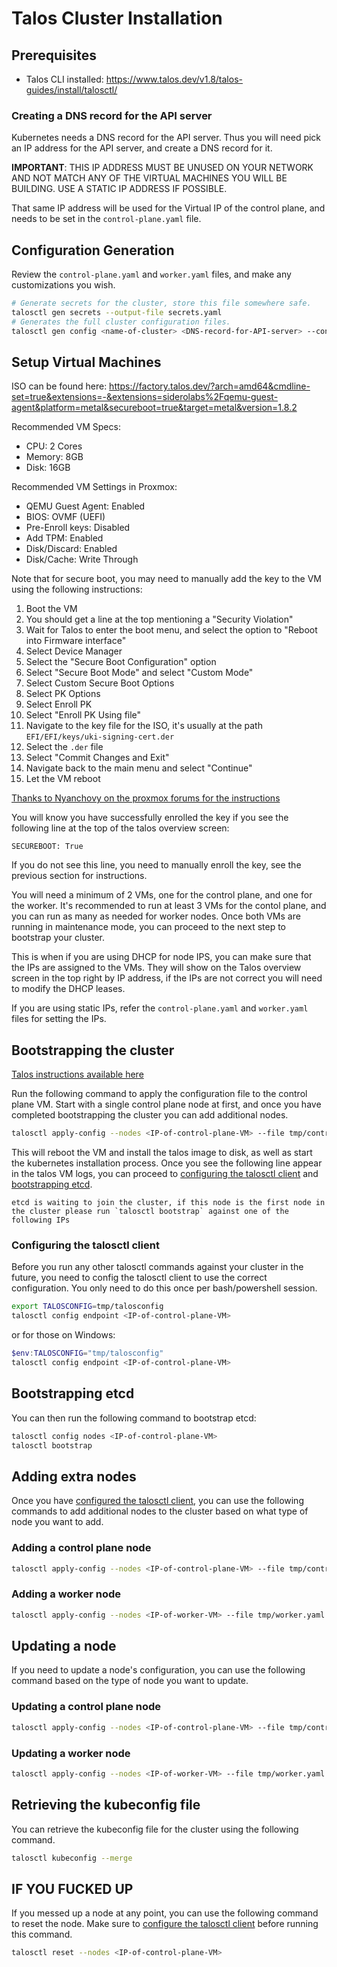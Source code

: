 # Talos Cluster Installation


## Prerequisites

- Talos CLI installed: https://www.talos.dev/v1.8/talos-guides/install/talosctl/

### Creating a DNS record for the API server

Kubernetes needs a DNS record for the API server.
Thus you will need pick an IP address for the API server, and create a DNS record for it.

**IMPORTANT**: THIS IP ADDRESS MUST BE UNUSED ON YOUR NETWORK AND NOT MATCH ANY OF THE VIRTUAL MACHINES YOU WILL BE BUILDING. USE A STATIC IP ADDRESS IF POSSIBLE.

That same IP address will be used for the Virtual IP of the control plane, and needs to be set in the `control-plane.yaml` file.

## Configuration Generation

Review the `control-plane.yaml` and `worker.yaml` files, and make any customizations you wish.

```bash
# Generate secrets for the cluster, store this file somewhere safe.
talosctl gen secrets --output-file secrets.yaml
# Generates the full cluster configuration files.
talosctl gen config <name-of-cluster> <DNS-record-for-API-server> --config-patch-control-plane @talos/control-plane.yaml --config-patch-worker @talos/worker.yaml --with-secrets secrets.yaml --output-dir tmp
```

## Setup Virtual Machines

ISO can be found here: https://factory.talos.dev/?arch=amd64&cmdline-set=true&extensions=-&extensions=siderolabs%2Fqemu-guest-agent&platform=metal&secureboot=true&target=metal&version=1.8.2

Recommended VM Specs:

- CPU: 2 Cores
- Memory: 8GB
- Disk: 16GB


Recommended VM Settings in Proxmox:

- QEMU Guest Agent: Enabled
- BIOS: OVMF (UEFI)
- Pre-Enroll keys: Disabled
- Add TPM: Enabled
- Disk/Discard: Enabled
- Disk/Cache: Write Through

Note that for secure boot, you may need to manually add the key to the VM using the following instructions:

1. Boot the VM
1. You should get a line at the top mentioning a "Security Violation"
1. Wait for Talos to enter the boot menu, and select the option to "Reboot into Firmware interface"
1. Select Device Manager
1. Select the "Secure Boot Configuration" option
1. Select "Secure Boot Mode" and select "Custom Mode"
1. Select Custom Secure Boot Options
1. Select PK Options
1. Select Enroll PK
1. Select "Enroll PK Using file"
1. Navigate to the key file for the ISO, it's usually at the path `EFI/EFI/keys/uki-signing-cert.der`
1. Select the `.der` file
1. Select "Commit Changes and Exit"
1. Navigate back to the main menu and select "Continue"
1. Let the VM reboot

[Thanks to Nyanchovy on the proxmox forums for the instructions](https://forum.proxmox.com/threads/enroll-custom-secureboot-keys.151443/post-690267)

You will know you have successfully enrolled the key if you see the following line at the top of the talos overview screen:

```
SECUREBOOT: True
```

If you do not see this line, you need to manually enroll the key, see the previous section for instructions.

You will need a minimum of 2 VMs, one for the control plane, and one for the worker.
It's recommended to run at least 3 VMs for the contol plane, and you can run as many as needed for worker nodes.
Once both VMs are running in maintenance mode, you can proceed to the next step to bootstrap your cluster.

This is when if you are using DHCP for node IPS, you can make sure that the IPs are assigned to the VMs.
They will show on the Talos overview screen in the top right by IP address, if the IPs are not correct you will need to modify the DHCP leases.

If you are using static IPs, refer the `control-plane.yaml` and `worker.yaml` files for setting the IPs.

## Bootstrapping the cluster

[Talos instructions available here](https://www.talos.dev/v1.8/talos-guides/install/virtualized-platforms/proxmox/#create-control-plane-node)

Run the following command to apply the configuration file to the control plane VM.
Start with a single control plane node at first, and once you have completed bootstrapping the cluster you can add additional nodes.

```bash
talosctl apply-config --nodes <IP-of-control-plane-VM> --file tmp/control-plane.yaml --insecure
```

This will reboot the VM and install the talos image to disk, as well as start the kubernetes installation process.
Once you see the following line appear in the talos VM logs, you can proceed to [configuring the talosctl client](#Configuring-the-talosctl-client) and [bootstrapping etcd](#Bootstrapping-etcd).

```
etcd is waiting to join the cluster, if this node is the first node in the cluster please run `talosctl bootstrap` against one of the following IPs
```

### Configuring the talosctl client

Before you run any other talosctl commands against your cluster in the future, you need to config the talosctl client to use the correct configuration.
You only need to do this once per bash/powershell session.

```bash
export TALOSCONFIG=tmp/talosconfig
talosctl config endpoint <IP-of-control-plane-VM>
```

or for those on Windows:

```powershell
$env:TALOSCONFIG="tmp/talosconfig"
talosctl config endpoint <IP-of-control-plane-VM>
```

## Bootstrapping etcd

You can then run the following command to bootstrap etcd:

```bash
talosctl config nodes <IP-of-control-plane-VM>
talosctl bootstrap
```

## Adding extra nodes

Once you have [configured the talosctl client](#Configuring-the-talosctl-client), you can use the following commands to add additional nodes to the cluster based on what type of node you want to add.

### Adding a control plane node

```bash
talosctl apply-config --nodes <IP-of-control-plane-VM> --file tmp/controlplane.yaml --insecure
```

### Adding a worker node

```bash
talosctl apply-config --nodes <IP-of-worker-VM> --file tmp/worker.yaml --insecure
```

## Updating a node

If you need to update a node's configuration, you can use the following command based on the type of node you want to update.

### Updating a control plane node

```bash
talosctl apply-config --nodes <IP-of-control-plane-VM> --file tmp/controlplane.yaml
```

### Updating a worker node

```bash
talosctl apply-config --nodes <IP-of-worker-VM> --file tmp/worker.yaml
```

## Retrieving the kubeconfig file

You can retrieve the kubeconfig file for the cluster using the following command.

```bash
talosctl kubeconfig --merge
```


## IF YOU FUCKED UP

If you messed up a node at any point, you can use the following command to reset the node.
Make sure to [configure the talosctl client](#Configuring-the-talosctl-client) before running this command.

```bash
talosctl reset --nodes <IP-of-control-plane-VM>
```
